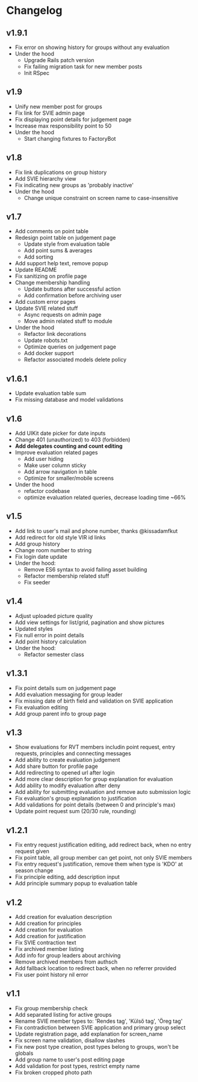 # Changelog

## v1.9.1
- Fix error on showing history for groups without any evaluation
- Under the hood
  - Upgrade Rails patch version
  - Fix failing migration task for new member posts
  - Init RSpec

## v1.9
- Unify new member post for groups
- Fix link for SVIE admin page
- Fix displaying point details for judgement page
- Increase max responsibility point to 50
- Under the hood
  - Start changing fixtures to FactoryBot

## v1.8
- Fix link duplications on group history
- Add SVIE hierarchy view
- Fix indicating new groups as 'probably inactive'
- Under the hood
  - Change unique constraint on screen name to case-insensitive

## v1.7
- Add comments on point table
- Redesign point table on judgement page
  - Update style from evaluation table
  - Add point sums & averages
  - Add sorting
- Add support help text, remove popup
- Update README
- Fix sanitizing on profile page
- Change membership handling
  - Update buttons after successful action
  - Add confirmation before archiving user
- Add custom error pages
- Update SVIE related stuff
  - Async requests on admin page
  - Move admin related stuff to module
- Under the hood
  - Refactor link decorations
  - Update robots.txt
  - Optimize queries on judgement page
  - Add docker support
  - Refactor associated models delete policy

## v1.6.1
- Update evaluation table sum
- Fix missing database and model validations

## v1.6
- Add UIKit date picker for date inputs
- Change 401 (unauthorized) to 403 (forbidden)
- **Add delegates counting and count editing**
- Improve evaluation related pages
  - Add user hiding
  - Make user column sticky
  - Add arrow navigation in table
  - Optimize for smaller/mobile screens
- Under the hood
  - refactor codebase
  - optimize evaluation related queries, decrease loading time ~66%

## v1.5
- Add link to user's mail and phone number, thanks @kissadamfkut
- Add redirect for old style VIR id links
- Add group history
- Change room number to string
- Fix login date update
- Under the hood:
  - Remove ES6 syntax to avoid failing asset building
  - Refactor membership related stuff
  - Fix seeder

## v1.4
- Adjust uploaded picture quality
- Add view settings for list/grid, pagination and show pictures
- Updated styles
- Fix null error in point details
- Add point history calculation
- Under the hood:
  - Refactor semester class

## v1.3.1
- Fix point details sum on judgement page
- Add evaluation messaging for group leader
- Fix missing date of birth field and validation on SVIE application
- Fix evaluation editing
- Add group parent info to group page

## v1.3
- Show evaluations for RVT members includin point request, entry requests, principles and connecting messages
- Add ability to create evaluation judgement
- Add share button for profile page
- Add redirecting to opened url after login
- Add more clear description for group explanation for evaluation
- Add ability to modify evaluation after deny
- Add ability for submitting evaluation and remove auto submission logic
- Fix evaluation's group explanation to justification
- Add validations for point details (between 0 and principle's max)
- Update point request sum (20/30 rule, rounding)

## v1.2.1
- Fix entry request justification editing, add redirect back, when no entry request given
- Fix point table, all group member can get point, not only SVIE members
- Fix entry request's justification, remove them when type is 'KDO' at season change
- Fix principle editing, add description input
- Add principle summary popup to evaluation table

## v1.2
- Add creation for evaluation description
- Add creation for principles
- Add creation for evaluation
- Add creation for justification
- Fix SVIE contraction text
- Fix archived member listing
- Add info for group leaders about archiving
- Remove archived members from authsch
- Add fallback location to redirect back, when no referrer provided
- Fix user point history nil error

## v1.1
- Fix group membership check
- Add separated listing for active groups
- Rename SVIE member types to: 'Rendes tag', 'Külső tag', 'Öreg tag'
- Fix contradiction between SVIE application and primary group select
- Update registration page, add explanation for screen_name
- Fix screen name validation, disallow slashes
- Fix new post type creation, post types belong to groups, won't be globals
- Add group name to user's post editing page
- Add validation for post types, restrict empty name
- Fix broken cropped photo path
